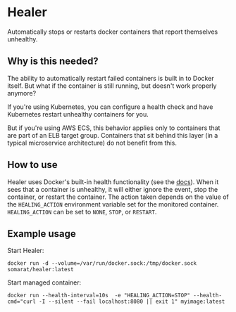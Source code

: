 # Healer
Automatically stops or restarts docker containers that report themselves unhealthy.

## Why is this needed?
The ability to automatically restart failed containers is built in to Docker itself. But what if the container is still running, but
doesn't work properly anymore?

If you're using Kubernetes, you can configure a health check and have Kubernetes restart unhealthy containers for you.

But if you're using AWS ECS, this behavior applies only to containers that are part of an ELB target group. Containers that sit behind this layer (in a typical microservice architecture) do not benefit from this.

## How to use
Healer uses Docker's built-in health functionality (see the [docs](https://docs.docker.com/engine/reference/commandline/run/)). When it sees that a container is unhealthy, it will either ignore the event, stop the container, or restart the container. The action taken depends on the value of the `HEALING_ACTION` environment variable set for the monitored container. `HEALING_ACTION` can be set to `NONE`, `STOP`, or `RESTART`.

## Example usage
Start Healer:
```
docker run -d --volume=/var/run/docker.sock:/tmp/docker.sock somarat/healer:latest  
```
Start managed container:
```
docker run --health-interval=10s  -e "HEALING_ACTION=STOP" --health-cmd="curl -I --silent --fail localhost:8080 || exit 1" myimage:latest
```
